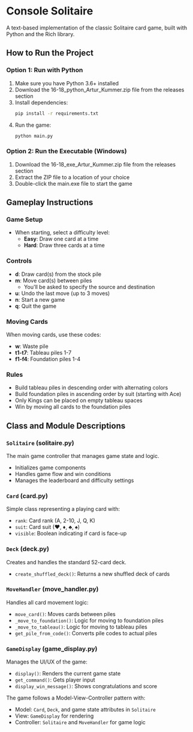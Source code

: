 # Console Solitaire

A text-based implementation of the classic Solitaire card game, built with Python and the Rich library.

## How to Run the Project

### Option 1: Run with Python

1. Make sure you have Python 3.6+ installed
2. Download the 16-18_python_Artur_Kummer.zip file from the releases section
3. Install dependencies:
   ```bash
   pip install -r requirements.txt
   ```
4. Run the game:
   ```bash
   python main.py
   ```
   
### Option 2: Run the Executable (Windows)
1. Download the 16-18_exe_Artur_Kummer.zip file from the releases section
2. Extract the ZIP file to a location of your choice
3. Double-click the main.exe file to start the game


## Gameplay Instructions

### Game Setup
- When starting, select a difficulty level:
  - **Easy**: Draw one card at a time
  - **Hard**: Draw three cards at a time

### Controls
- **d**: Draw card(s) from the stock pile
- **m**: Move card(s) between piles
  - You'll be asked to specify the source and destination
- **u**: Undo the last move (up to 3 moves)
- **n**: Start a new game
- **q**: Quit the game

### Moving Cards
When moving cards, use these codes:
- **w**: Waste pile
- **t1-t7**: Tableau piles 1-7
- **f1-f4**: Foundation piles 1-4

### Rules
- Build tableau piles in descending order with alternating colors
- Build foundation piles in ascending order by suit (starting with Ace)
- Only Kings can be placed on empty tableau spaces
- Win by moving all cards to the foundation piles

## Class and Module Descriptions

### `Solitaire` (solitaire.py)
The main game controller that manages game state and logic.
- Initializes game components
- Handles game flow and win conditions
- Manages the leaderboard and difficulty settings

### `Card` (card.py)
Simple class representing a playing card with:
- `rank`: Card rank (A, 2-10, J, Q, K)
- `suit`: Card suit (♥, ♦, ♣, ♠)
- `visible`: Boolean indicating if card is face-up

### `Deck` (deck.py)
Creates and handles the standard 52-card deck.
- `create_shuffled_deck()`: Returns a new shuffled deck of cards

### `MoveHandler` (move_handler.py)
Handles all card movement logic:
- `move_card()`: Moves cards between piles
- `_move_to_foundation()`: Logic for moving to foundation piles
- `_move_to_tableau()`: Logic for moving to tableau piles
- `get_pile_from_code()`: Converts pile codes to actual piles

### `GameDisplay` (game_display.py)
Manages the UI/UX of the game:
- `display()`: Renders the current game state
- `get_command()`: Gets player input
- `display_win_message()`: Shows congratulations and score

The game follows a Model-View-Controller pattern with:
- Model: `Card`, `Deck`, and game state attributes in `Solitaire`
- View: `GameDisplay` for rendering
- Controller: `Solitaire` and `MoveHandler` for game logic

